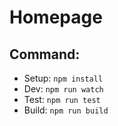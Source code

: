 # Homepage

## Command:
- Setup: `npm install`
- Dev: `npm run watch`
- Test: `npm run test`
- Build: `npm run build`

